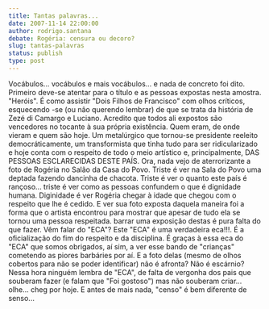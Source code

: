 ```yaml
---
title: Tantas palavras...
date: 2007-11-14 22:00:00
author: rodrigo.santana
debate: Rogéria: censura ou decoro?
slug: tantas-palavras
status: publish 
type: post
---
```


Vocábulos... vocábulos e mais vocábulos... e nada de concreto foi dito. Primeiro deve-se atentar para o título e as pessoas expostas nesta amostra. "Heróis". É como assistir "Dois Filhos de Francisco" com olhos críticos, esquecendo -se (ou nâo querendo lembrar) de que se trata da história de Zezé di Camargo e Luciano. Acredito que todos ali expostos são vencedores no tocante à sua própria existência. Quem eram, de onde vieram e quem são hoje. Um metalúrgico que tornou-se presidente reeleito democráticamente, um transformista que tinha tudo para ser ridicularizado e hoje conta com o respeito de todo o meio artístico e, principalmente, DAS PESSOAS ESCLARECIDAS DESTE PAÍS. Ora, nada vejo de aterrorizante a foto de Rogéria no Salão da Casa do Povo. Triste é ver na Sala do Povo uma deptada fazendo dancinha de chacota. Triste é ver o quanto este país é rançoso... triste é ver como as pessoas confundem o que é dignidade humana. Diginidade é ver Rogéria chegar à idade que chegou com o respeito que lhe é cedido. E ver sua foto exposta daquela maneira foi a forma que o artista encontrou para mostrar que apesar de tudo ela se tornou uma pessoa respeitada. barrar uma exposição destas é pura falta do que fazer. Vêm falar do "ECA"? Este "ECA" é uma verdadeira eca!!!. É a oficialização do fim do respeito e da disciplina. É graças à essa eca do "ECA" que somos obrigados, aí sim, a ver esse bando de "crianças" cometendo as piores barbáries por aí. E a foto delas (mesmo de olhos cobertos para não se poder identificar) não é afronta? Não é escárnio? Nessa hora ninguém lembra de "ECA", de falta de vergonha dos pais que souberam fazer (e falam que "Foi gostoso") mas não souberam criar... olhe... cheg por hoje. E antes de mais nada, "censo" é bem diferente de senso...
